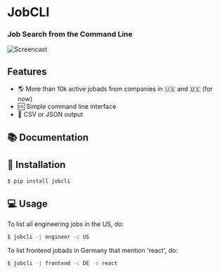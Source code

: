 # JobCLI
### Job Search from the Command Line

![Screencast](https://s3.amazonaws.com/aws-website-jobclicom-iq2rf/assets/img/screencast.gif)

## Features
- :earth_americas: More than 10k active jobads from companies in :us: and :de: (for now)
- :cool: Simple command line interface
- :open_file_folder: CSV or JSON output


## :books: Documentation

## :electric_plug: Installation
```bash
$ pip install jobcli
```

## :computer: Usage
To list all engineering jobs in the US, do:
```bash
$ jobcli -j engineer -c US
```
To list frontend jobads in Germany that mention 'react', do:
```bash
$ jobcli -j frontend -c DE -s react
```

